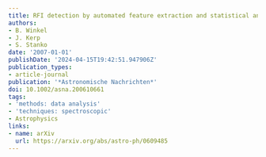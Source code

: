 ```yaml
---
title: RFI detection by automated feature extraction and statistical analysis
authors:
- B. Winkel
- J. Kerp
- S. Stanko
date: '2007-01-01'
publishDate: '2024-04-15T19:42:51.947906Z'
publication_types:
- article-journal
publication: '*Astronomische Nachrichten*'
doi: 10.1002/asna.200610661
tags:
- 'methods: data analysis'
- 'techniques: spectroscopic'
- Astrophysics
links:
- name: arXiv
  url: https://arxiv.org/abs/astro-ph/0609485
---
```


